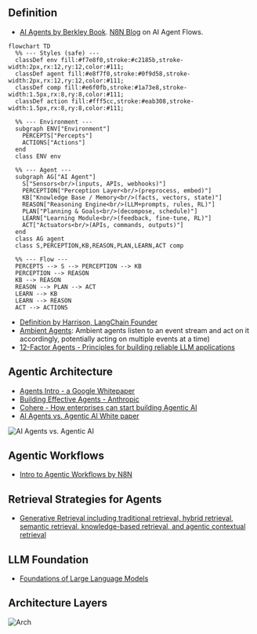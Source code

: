 
## Definition

- [AI Agents by Berkley Book](https://aima.cs.berkeley.edu/). [N8N Blog](https://blog.n8n.io/ai-agents/) on AI Agent Flows.

```mermaid
flowchart TD
  %% --- Styles (safe) ---
  classDef env fill:#f7e8f0,stroke:#c2185b,stroke-width:2px,rx:12,ry:12,color:#111;
  classDef agent fill:#e8f7f0,stroke:#0f9d58,stroke-width:2px,rx:12,ry:12,color:#111;
  classDef comp fill:#e6f0fb,stroke:#1a73e8,stroke-width:1.5px,rx:8,ry:8,color:#111;
  classDef action fill:#fff5cc,stroke:#eab308,stroke-width:1.5px,rx:8,ry:8,color:#111;

  %% --- Environment ---
  subgraph ENV["Environment"]
    PERCEPTS["Percepts"]
    ACTIONS["Actions"]
  end
  class ENV env

  %% --- Agent ---
  subgraph AG["AI Agent"]
    S["Sensors<br/>(inputs, APIs, webhooks)"]
    PERCEPTION["Perception Layer<br/>(preprocess, embed)"]
    KB["Knowledge Base / Memory<br/>(facts, vectors, state)"]
    REASON["Reasoning Engine<br/>(LLM+prompts, rules, RL)"]
    PLAN["Planning & Goals<br/>(decompose, schedule)"]
    LEARN["Learning Module<br/>(feedback, fine-tune, RL)"]
    ACT["Actuators<br/>(APIs, commands, outputs)"]
  end
  class AG agent
  class S,PERCEPTION,KB,REASON,PLAN,LEARN,ACT comp

  %% --- Flow ---
  PERCEPTS --> S --> PERCEPTION --> KB
  PERCEPTION --> REASON
  KB --> REASON
  REASON --> PLAN --> ACT
  LEARN --> KB
  LEARN --> REASON
  ACT --> ACTIONS

```

- [Definition by Harrison, LangChain Founder](https://blog.langchain.dev/what-is-an-agent/)
- [Ambient Agents](https://blog.langchain.dev/introducing-ambient-agents/): Ambient agents listen to an event stream and act on it accordingly, potentially acting on multiple events at a time)
- [12-Factor Agents - Principles for building reliable LLM applications](https://github.com/humanlayer/12-factor-agents/)

## Agentic Architecture

- [Agents Intro - a Google Whitepaper](https://www.kaggle.com/whitepaper-agents)
- [Building Effective Agents - Anthropic](https://www.anthropic.com/research/building-effective-agents)
- [Cohere - How enterprises can start building Agentic AI](https://cohere.com/blog/how-enterprises-can-start-building-agentic-ai)
- [AI Agents vs. Agentic AI White paper](https://arxiv.org/abs/2505.10468)

![AI Agents vs. Agentic AI](https://i.postimg.cc/y6R91zcW/IMG-0956.jpg)


## Agentic Workflows

- [Intro to Agentic Workflows by N8N](https://blog.n8n.io/ai-agentic-workflows/)

## Retrieval Strategies for Agents

- [Generative Retrieval including traditional retrieval, hybrid retrieval, semantic retrieval, knowledge-based retrieval, and agentic contextual retrieval](https://arxiv.org/abs/2502.16866)

## LLM Foundation

- [Foundations of Large Language Models](https://arxiv.org/pdf/2501.09223)

## Architecture Layers

![Arch](https://i.postimg.cc/PfbMFPM0/IMG-0894.jpg)
